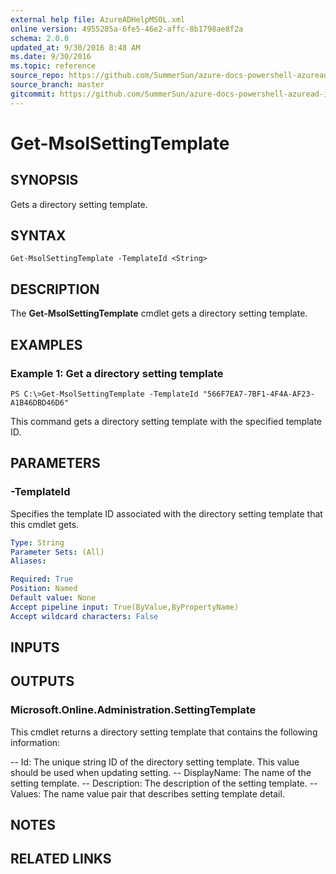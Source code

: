 ```yaml
---
external help file: AzureADHelpMSOL.xml
online version: 4955285a-6fe5-46e2-affc-8b1798ae8f2a
schema: 2.0.0
updated_at: 9/30/2016 8:48 AM
ms.date: 9/30/2016
ms.topic: reference
source_repo: https://github.com/SummerSun/azure-docs-powershell-azuread-int
source_branch: master
gitcommit: https://github.com/SummerSun/azure-docs-powershell-azuread-int/blob/aa68880375be962d5646d6d763347021b391b5c6/Azure%20AD%20Cmdlets/AzureAD/v1.0/Get-MsolSettingTemplate.md
---
```


# Get-MsolSettingTemplate

## SYNOPSIS
Gets a directory setting template.

## SYNTAX

```
Get-MsolSettingTemplate -TemplateId <String>
```

## DESCRIPTION
The **Get-MsolSettingTemplate** cmdlet gets a directory setting template.

## EXAMPLES

### Example 1: Get a directory setting template
```
PS C:\>Get-MsolSettingTemplate -TemplateId "566F7EA7-7BF1-4F4A-AF23-A1B46DBD46D6"
```

This command gets a directory setting template with the specified template ID.

## PARAMETERS

### -TemplateId
Specifies the template ID associated with the directory setting template that this cmdlet gets.

```yaml
Type: String
Parameter Sets: (All)
Aliases: 

Required: True
Position: Named
Default value: None
Accept pipeline input: True(ByValue,ByPropertyName)
Accept wildcard characters: False
```

## INPUTS

## OUTPUTS

### Microsoft.Online.Administration.SettingTemplate
This cmdlet returns a directory setting template that contains the following information: 

-- Id: The unique string ID of the directory setting template.
This value should be used when updating setting. 
-- DisplayName: The name of the setting template. 
-- Description: The description of the setting template. 
-- Values: The name value pair that describes setting template detail.

## NOTES

## RELATED LINKS

